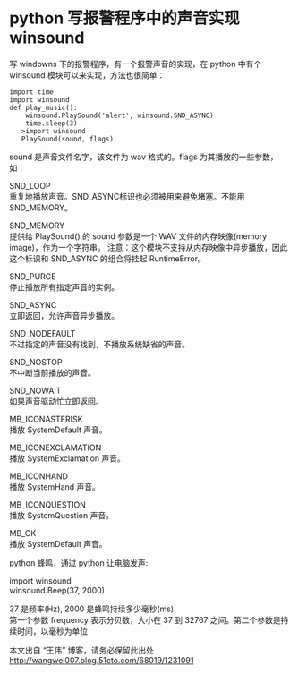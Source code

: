 # python 写报警程序中的声音实现 winsound

写 windowns 下的报警程序，有一个报警声音的实现，在 python 中有个 winsound 模块可以来实现，方法也很简单：

```
import time
import winsound
def play_music():
    winsound.PlaySound('alert', winsound.SND_ASYNC)
    time.sleep(3)
   >import winsound
   PlaySound(sound, flags)
```

sound 是声音文件名字，该文件为 wav 格式的。flags 为其播放的一些参数，如：

SND_LOOP  
重复地播放声音。SND_ASYNC标识也必须被用来避免堵塞。不能用 SND_MEMORY。

SND_MEMORY  
提供给 PlaySound() 的 sound 参数是一个 WAV 文件的内存映像(memory image)，作为一个字符串。
注意：这个模块不支持从内存映像中异步播放，因此这个标识和 SND_ASYNC 的组合将挂起 RuntimeError。

SND_PURGE  
停止播放所有指定声音的实例。

SND_ASYNC  
立即返回，允许声音异步播放。

SND_NODEFAULT  
不过指定的声音没有找到，不播放系统缺省的声音。

SND_NOSTOP  
不中断当前播放的声音。

SND_NOWAIT  
如果声音驱动忙立即返回。

MB_ICONASTERISK  
播放 SystemDefault 声音。

MB_ICONEXCLAMATION  
播放 SystemExclamation 声音。

MB_ICONHAND  
播放 SystemHand 声音。
  
MB_ICONQUESTION  
播放 SystemQuestion 声音。

MB_OK  
播放 SystemDefault 声音。

python 蜂鸣，通过 python 让电脑发声:

import winsound    
winsound.Beep(37, 2000)

37 是频率(Hz), 2000 是蜂鸣持续多少毫秒(ms).    
第一个参数 frequency 表示分贝数，大小在 37 到 32767 之间。第二个参数是持续时间，以毫秒为单位

本文出自 “王伟” 博客，请务必保留此出处 <http://wangwei007.blog.51cto.com/68019/1231091>